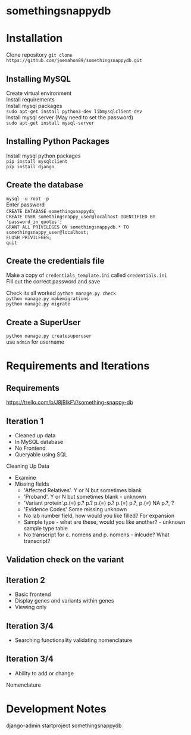 # somethingsnappydb






# Installation

Clone repository
`git clone https://github.com/joemahon89/somethingsnappydb.git`


## Installing MySQL
Create virtual environment  
Install requirements  
Install mysql packages   
`sudo apt-get install python3-dev libmysqlclient-dev`  
Install mysql server (May need to set the password)  
`sudo apt-get install mysql-server`  

## Installing Python Packages
Install mysql python packages   
`pip install mysqlclient`  
`pip install django`  


## Create the database
`mysql -u root -p`  
Enter password  
`CREATE DATABASE somethingsnappydb`;  
`CREATE USER somethingsnappy_user@localhost IDENTIFIED BY 'password_in_quotes';`  
`GRANT ALL PRIVILEGES ON somethingsnappydb.* TO somethingsnappy_user@localhost;`  
`FLUSH PRIVILEGES;`  
`quit`

## Create the credentials file
Make a copy of `credentials_template.ini` called `credentials.ini`  
Fill out the correct password and save  

Check its all worked
`python manage.py check`  
`python manage.py makemigrations`  
`python manage.py migrate`  

## Create a SuperUser
`python manage.py createsuperuser`  
use `admin` for username 


# Requirements and Iterations

## Requirements
https://trello.com/b/J8jBIkFV/something-snappy-db

## Iteration 1
- Cleaned up data
- In MySQL database
- No Frontend
- Queryable using SQL

Cleaning Up Data
- Examine
- Missing fields
	- 'Affected Relatives'. Y or N but sometimes blank
	- 'Proband'. Y or N but sometimes blank - unknown
	- 'Variant protein'.p.(=)
						p.?
						p.?
						p.(=)
						p.?
						p.(=)
						p.?, p.(=)
						NA
						p.?, ?
	- 'Evidence Codes' Some missing unknown
	- No lab number field, how would you like filled? For expansion
	- Sample type - what are these, would you like another? - unknown sample type table
	- No transcript for c. nomens and p. nomens - inlcude? What transcript?

## Validation check on the variant


## Iteration 2
- Basic frontend
- Display genes and variants within genes
- Viewing only

## Iteration 3/4
- Searching functionality
validating nomenclature

## Iteration 3/4
- Ability to add or change 

Nomenclature





# Development Notes
django-admin startproject somethingsnappydb

